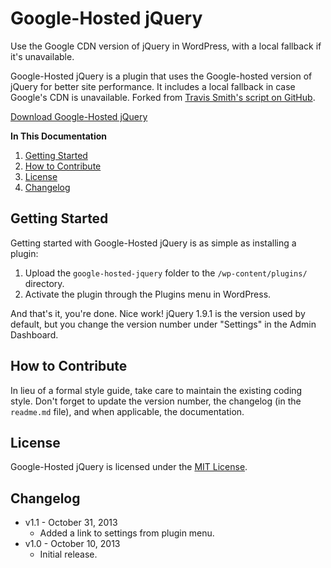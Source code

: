 # Google-Hosted jQuery

Use the Google CDN version of jQuery in WordPress, with a local fallback if it's unavailable.

Google-Hosted jQuery is a plugin that uses the Google-hosted version of jQuery for better site performance. It includes a local fallback in case Google's CDN is unavailable. Forked from [Travis Smith's script on GitHub](https://gist.github.com/wpsmith/4083811).

[Download Google-Hosted jQuery](https://github.com/cferdinandi/google-hosted-jquery/archive/master.zip)

**In This Documentation**

1. [Getting Started](#getting-started)
2. [How to Contribute](#how-to-contribute)
3. [License](#license)
4. [Changelog](#changelog)



## Getting Started

Getting started with Google-Hosted jQuery is as simple as installing a plugin:

1. Upload the `google-hosted-jquery` folder to the `/wp-content/plugins/` directory.
2. Activate the plugin through the Plugins menu in WordPress.

And that's it, you're done. Nice work! jQuery 1.9.1 is the version used by default, but you change the version number under "Settings" in the Admin Dashboard.



## How to Contribute

In lieu of a formal style guide, take care to maintain the existing coding style. Don't forget to update the version number, the changelog (in the `readme.md` file), and when applicable, the documentation.



## License

Google-Hosted jQuery is licensed under the [MIT License](http://gomakethings.com/mit/).



## Changelog

* v1.1 - October 31, 2013
	* Added a link to settings from plugin menu.
* v1.0 - October 10, 2013
	* Initial release.